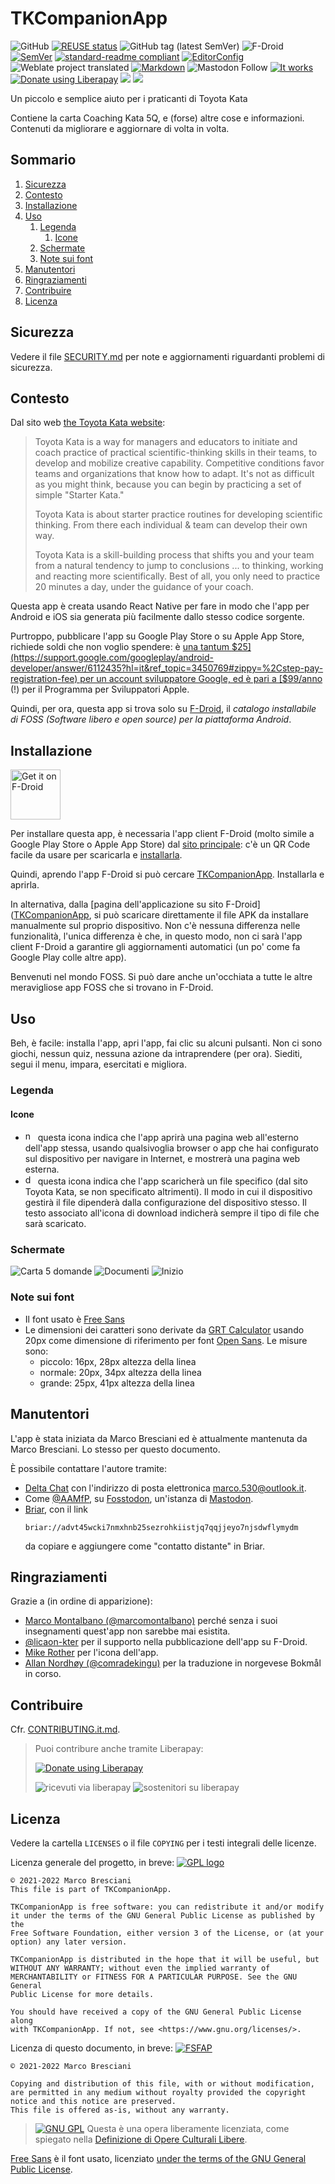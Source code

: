 <!--
© 2021-2022 Marco Bresciani

Copying and distribution of this file, with or without modification,
are permitted in any medium without royalty provided the copyright
notice and this notice are preserved.
This file is offered as-is, without any warranty.

SPDX-FileCopyrightText: 2021-2022 Marco Bresciani

SPDX-License-Identifier: FSFAP
-->
# TKCompanionApp

![GitHub](https://img.shields.io/github/license/marcoxbresciani/tkcompanionapp?logo=gnu&style=plastic)
[![REUSE status](https://api.reuse.software/badge/github.com/marcoXbresciani/TKCompanionApp)](https://api.reuse.software/info/github.com/marcoXbresciani/TKCompanionApp)
![GitHub tag (latest SemVer)](https://img.shields.io/github/v/tag/marcoXbresciani/TKCompanionApp?color=black&logo=github&sort=semver&style=plastic)
![F-Droid](https://img.shields.io/f-droid/v/name.bresciani.marco.tkcompanionapp?logo=fdroid)
[![SemVer](https://img.shields.io/badge/SemVer-2.0.0-informational?logo=semver&style=plastic)](https://semver.org/)
[![standard-readme compliant](https://img.shields.io/badge/readme%20style-standard-brightgreen.svg?style=flat-square)](https://github.com/RichardLitt/standard-readme)
[![EditorConfig](https://img.shields.io/static/v1?label=use&logo=editorconfig&message=EditorConfig&style=plastic)](https://internal.repos.regiongold.com/bitbucket/projects/GDP/repos/customer-sdk/browse/.editorconfig)
![Weblate project translated](https://img.shields.io/weblate/progress/tkcompanionapp)
[![Markdown](https://img.shields.io/badge/made%20with-markdown-black?logo=markdown&style=plastic)](https://github.github.com/gfm/)
![Mastodon Follow](https://img.shields.io/mastodon/follow/000091124?domain=https%3A%2F%2Ffosstodon.org&style=social)
[![It works](https://img.shields.io/badge/works%20on-my%20machine-informational?style=plastic)](https://blog.codinghorror.com/the-works-on-my-machine-certification-program/)
<a href="https://liberapay.com/marcoXbresciani/donate"><img alt="Donate using Liberapay" src="https://liberapay.com/assets/widgets/donate.svg"></a>
<img src="https://img.shields.io/liberapay/receives/marcoXbresciani.svg?logo=liberapay">
<img src="https://img.shields.io/liberapay/patrons/marcoXbresciani.svg?logo=liberapay">

Un piccolo e semplice aiuto per i praticanti di Toyota Kata

Contiene la carta Coaching Kata 5Q, e (forse) altre cose e informazioni.
Contenuti da migliorare e aggiornare di volta in volta.

## Sommario
1. [Sicurezza](#sicurezza)
1. [Contesto](#contesto)
1. [Installazione](#installazione)
1. [Uso](#uso)
   1. [Legenda](#legenda)
      1. [Icone](#icone)
   1. [Schermate](#schermate)
   1. [Note sui font](#note-sui-font)
1. [Manutentori](#manutentori)
1. [Ringraziamenti](#ringraziamenti)
1. [Contribuire](#contribuire)
1. [Licenza](#licenza)

## Sicurezza
Vedere il file [SECURITY.md](/docs/SECURITY.md) per note e aggiornamenti
riguardanti problemi di sicurezza.

## Contesto
Dal sito web
[the Toyota Kata website](http://www-personal.umich.edu/~mrother/Homepage.html):
> Toyota Kata is a way for managers and educators to initiate and coach
> practice of practical scientific-thinking skills in their teams, to
> develop and mobilize creative capability.
> Competitive conditions favor teams and organizations that know how to
> adapt.
> It's not as difficult as you might think, because you can begin by
> practicing a set of simple "Starter Kata."
>
> Toyota Kata is about starter practice routines for developing
> scientific thinking.
> From there each individual & team can develop their own way.
>
> Toyota Kata is a skill-building process that shifts you and your team
> from a natural tendency to jump to conclusions ... to thinking,
> working and reacting more scientifically.
> Best of all, you only need to practice 20 minutes a day, under the
> guidance of your coach.

Questa app è creata usando React Native per fare in modo che l'app per
Android e iOS sia generata più facilmente dallo stesso codice sorgente.

Purtroppo, pubblicare l'app su Google Play Store o su Apple App Store,
richiede soldi che non voglio spendere: è
[una tantum $25](https://support.google.com/googleplay/android-developer/answer/6112435?hl=it&ref_topic=3450769#zippy=%2Cstep-pay-registration-fee)
per un account sviluppatore Google, ed è pari a
[$99/anno](https://developer.apple.com/support/enrollment/) (!) per il
Programma per Sviluppatori Apple.

Quindi, per ora, questa app si trova solo su
[F-Droid](https://f-droid.org/), il _catalogo installabile di FOSS
(Software libero e open source) per la piattaforma Android_.

## Installazione
[<img src="https://fdroid.gitlab.io/artwork/badge/get-it-on-it.png" alt="Get it on F-Droid" height="80">](https://f-droid.org/packages/name.bresciani.marco.tkcompanionapp)

Per installare questa app, è necessaria l'app client F-Droid (molto
simile a Google Play Store o Apple App Store) dal
[sito principale](https://www.f-droid.org/): c'è un QR Code facile da
usare per scaricarla e
[installarla](https://en.wikipedia.org/wiki/F-Droid#Client_application).

Quindi, aprendo l'app F-Droid si può cercare
[TKCompanionApp](https://f-droid.org/en/packages/name.bresciani.marco.tkcompanionapp/).
Installarla e aprirla.

In alternativa, dalla
[pagina dell'applicazione su sito F-Droid]([TKCompanionApp](https://f-droid.org/en/packages/name.bresciani.marco.tkcompanionapp/),
si può scaricare direttamente il file APK da installare manualmente sul
proprio dispositivo.
Non c'è nessuna differenza nelle funzionalità, l'unica differenza è che,
in questo modo, non ci sarà l'app client F-Droid a garantire gli
aggiornamenti automatici (un po' come fa Google Play colle altre app).

Benvenuti nel mondo FOSS.
Si può dare anche un'occhiata a tutte le altre meravigliose app FOSS che
si trovano in F-Droid.

## Uso
Beh, è facile: installa l'app, apri l'app, fai clic su alcuni pulsanti.
Non ci sono giochi, nessun quiz, nessuna azione da intraprendere (per
ora).
Siediti, segui il menu, impara, esercitati e migliora.

### Legenda

#### Icone
* <img src="docs/svg/navigate-circle-outline.svg" height="16px" alt="navigate-circle-outline"/>
  questa icona indica che l'app aprirà una pagina web all'esterno
  dell'app stessa, usando qualsivoglia browser o app che hai configurato
  sul dispositivo per navigare in Internet, e mostrerà una pagina web
  esterna.
* <img src="docs/svg/download-outline.svg" height="16px" alt="download-outline"/>
  questa icona indica che l'app scaricherà un file specifico (dal sito
  Toyota Kata, se non specificato altrimenti).
  Il modo in cui il dispositivo gestirà il file dipenderà dalla
  configurazione del dispositivo stesso.
  Il testo associato all'icona di download indicherà sempre il tipo di
  file che sarà scaricato.

### Schermate
![Carta 5 domande](fastlane/metadata/android/it-IT/images/phoneScreenshots/5Q.png)
![Documenti](fastlane/metadata/android/it-IT/images/phoneScreenshots/docs.png)
![Inizio](fastlane/metadata/android/it-IT/images/phoneScreenshots/home.png)

### Note sui font
* Il font usato è [Free
  Sans](https://www.gnu.org/software/freefont/index.html)
* Le dimensioni dei caratteri sono derivate da [GRT
  Calculator](https://grtcalculator.com) usando 20px come dimensione di
  riferimento per font [Open Sans](https://mattesontypographics.com/).
  Le misure sono:
  * piccolo: 16px, 28px altezza della linea
  * normale: 20px, 34px altezza della linea
  * grande: 25px, 41px altezza della linea

## Manutentori
L'app è stata iniziata da Marco Bresciani ed è attualmente mantenuta da
Marco Bresciani.
Lo stesso per questo documento.

È possibile contattare l'autore tramite:
* [Delta Chat](https://delta.chat/en/) con l'indirizzo di posta
  elettronica [marco.530@outlook.it](mailto:marco.530@outlook.it).
* Come <a rel="me" href="https://fosstodon.org/@AAMfP">@AAMfP</a>, su
  [Fosstodon](https://fosstodon.org), un'istanza di
  [Mastodon](https://joinmastodon.org/).
* [Briar](https://briarproject.org/), con il link
  ```text
  briar://advt45wcki7nmxhnb25sezrohkiistjq7qqjjeyo7njsdwflymydm
  ```
  da copiare e aggiungere come "contatto distante" in Briar.

## Ringraziamenti
Grazie a (in ordine di apparizione):
* [Marco Montalbano (@marcomontalbano)](https://github.com/marconontalbano)
  perché senza i suoi insegnamenti quest'app non sarebbe mai esistita.
* [@licaon-kter](https://github.com/licaon-kter) per il supporto nella
  pubblicazione dell'app su F-Droid.
* [Mike Rother](http://www-personal.umich.edu/~mrother/Homepage.html)
  per l'icona dell'app.
* [Allan Nordhøy (@comradekingu)](https://github.com/comradekingu) per
  la traduzione in norgevese Bokmål in corso.


## Contribuire
Cfr. [CONTRIBUTING.it.md](/docs/CONTRIBUTING.it.md).

> Puoi contribure anche tramite Liberapay:
>
> <a href="https://liberapay.com/marcoXbresciani/donate"><img alt="Donate using Liberapay" src="https://liberapay.com/assets/widgets/donate.svg"></a>
>
> <img alt="ricevuti via liberapay" src="https://img.shields.io/liberapay/receives/marcoXbresciani.svg?logo=liberapay">
> <img alt="sostenitori su liberapay" src="https://img.shields.io/liberapay/patrons/marcoXbresciani.svg?logo=liberapay">

## Licenza
Vedere la cartella `LICENSES` o il file `COPYING` per i testi integrali
delle licenze.

Licenza generale del progetto, in breve:
[![GPL logo](https://www.gnu.org/graphics/gplv3-or-later.svg)](https://www.gnu.org/licenses/gpl-3.0.html)
```text
© 2021-2022 Marco Bresciani
This file is part of TKCompanionApp.

TKCompanionApp is free software: you can redistribute it and/or modify
it under the terms of the GNU General Public License as published by the
Free Software Foundation, either version 3 of the License, or (at your
option) any later version.

TKCompanionApp is distributed in the hope that it will be useful, but
WITHOUT ANY WARRANTY; without even the implied warranty of
MERCHANTABILITY or FITNESS FOR A PARTICULAR PURPOSE. See the GNU General
Public License for more details.

You should have received a copy of the GNU General Public License along
with TKCompanionApp. If not, see <https://www.gnu.org/licenses/>.
```

Licenza di questo documento, in breve:
[![FSFAP](https://img.shields.io/badge/license-FSFAP-orange?logo=gnu&style=plastic)](https://www.gnu.org/prep/maintain/html_node/License-Notices-for-Other-Files.html)
```text
© 2021-2022 Marco Bresciani

Copying and distribution of this file, with or without modification,
are permitted in any medium without royalty provided the copyright
notice and this notice are preserved.
This file is offered as-is, without any warranty.
```

> [![GNU GPL](https://freedomdefined.org/upload/9/99/GPL_black.png)]()
> Questa è una opera liberamente licenziata, come spiegato nella
> [Definizione di Opere Culturali Libere](https://freedomdefined.org/Definition).

[Free Sans](https://www.gnu.org/software/freefont/index.html) è il font
usato, licenziato [under the terms of the GNU General Public
License](https://www.gnu.org/software/freefont/license.html).
